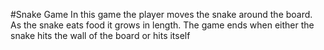 #Snake Game
 In this game the player moves the snake around the board.
 As the snake eats food it grows in length.
 The game ends when either the snake hits the wall of the board or hits itself
